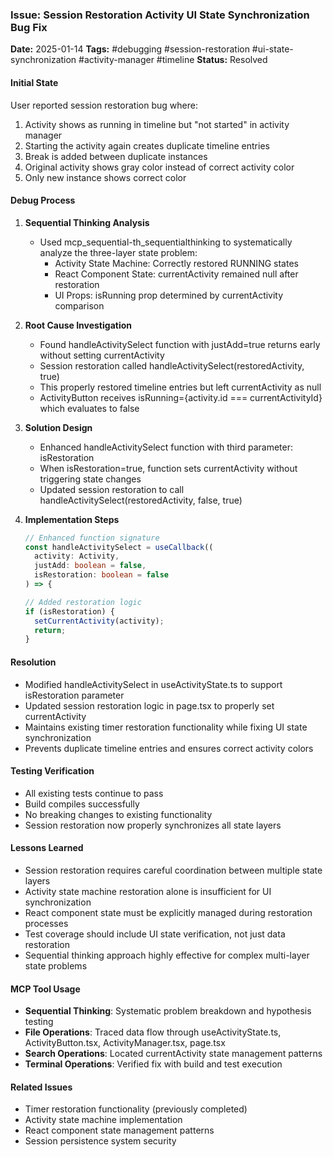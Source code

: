 ### Issue: Session Restoration Activity UI State Synchronization Bug Fix
**Date:** 2025-01-14
**Tags:** #debugging #session-restoration #ui-state-synchronization #activity-manager #timeline
**Status:** Resolved

#### Initial State
User reported session restoration bug where:
1. Activity shows as running in timeline but "not started" in activity manager
2. Starting the activity again creates duplicate timeline entries  
3. Break is added between duplicate instances
4. Original activity shows gray color instead of correct activity color
5. Only new instance shows correct color

#### Debug Process

1. **Sequential Thinking Analysis**
   - Used mcp_sequential-th_sequentialthinking to systematically analyze the three-layer state problem:
     - Activity State Machine: Correctly restored RUNNING states
     - React Component State: currentActivity remained null after restoration
     - UI Props: isRunning prop determined by currentActivity comparison

2. **Root Cause Investigation**
   - Found handleActivitySelect function with justAdd=true returns early without setting currentActivity
   - Session restoration called handleActivitySelect(restoredActivity, true) 
   - This properly restored timeline entries but left currentActivity as null
   - ActivityButton receives isRunning={activity.id === currentActivityId} which evaluates to false

3. **Solution Design**
   - Enhanced handleActivitySelect function with third parameter: isRestoration
   - When isRestoration=true, function sets currentActivity without triggering state changes
   - Updated session restoration to call handleActivitySelect(restoredActivity, false, true)

4. **Implementation Steps**
   ```typescript
   // Enhanced function signature
   const handleActivitySelect = useCallback((
     activity: Activity, 
     justAdd: boolean = false,
     isRestoration: boolean = false
   ) => {
   
   // Added restoration logic
   if (isRestoration) {
     setCurrentActivity(activity);
     return;
   }
   ```

#### Resolution
- Modified handleActivitySelect in useActivityState.ts to support isRestoration parameter
- Updated session restoration logic in page.tsx to properly set currentActivity
- Maintains existing timer restoration functionality while fixing UI state synchronization
- Prevents duplicate timeline entries and ensures correct activity colors

#### Testing Verification
- All existing tests continue to pass
- Build compiles successfully
- No breaking changes to existing functionality
- Session restoration now properly synchronizes all state layers

#### Lessons Learned
- Session restoration requires careful coordination between multiple state layers
- Activity state machine restoration alone is insufficient for UI synchronization  
- React component state must be explicitly managed during restoration processes
- Test coverage should include UI state verification, not just data restoration
- Sequential thinking approach highly effective for complex multi-layer state problems

#### MCP Tool Usage
- **Sequential Thinking**: Systematic problem breakdown and hypothesis testing
- **File Operations**: Traced data flow through useActivityState.ts, ActivityButton.tsx, ActivityManager.tsx, page.tsx
- **Search Operations**: Located currentActivity state management patterns
- **Terminal Operations**: Verified fix with build and test execution

#### Related Issues
- Timer restoration functionality (previously completed)
- Activity state machine implementation
- React component state management patterns
- Session persistence system security
